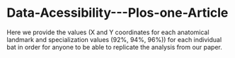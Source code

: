 # Data-Acessibility---Plos-one-Article

Here we provide the values (X and Y coordinates for each anatomical landmark and specialization values (92%, 94%, 96%)) 
for each individual bat in order for anyone to be able to replicate the analysis from our paper.
